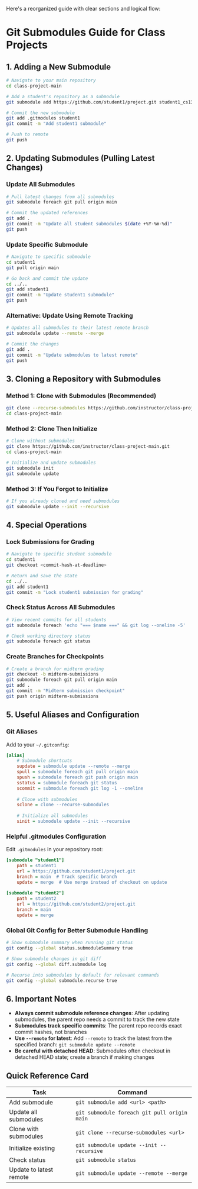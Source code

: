 Here's a reorganized guide with clear sections and logical flow:

# Git Submodules Guide for Class Projects

## 1. Adding a New Submodule

```bash
# Navigate to your main repository
cd class-project-main

# Add a student's repository as a submodule
git submodule add https://github.com/student1/project.git student1_cs131

# Commit the new submodule
git add .gitmodules student1
git commit -m "Add student1 submodule"

# Push to remote
git push
```

## 2. Updating Submodules (Pulling Latest Changes)

### Update All Submodules
```bash
# Pull latest changes from all submodules
git submodule foreach git pull origin main

# Commit the updated references
git add .
git commit -m "Update all student submodules $(date +%Y-%m-%d)"
git push
```

### Update Specific Submodule
```bash
# Navigate to specific submodule
cd student1
git pull origin main

# Go back and commit the update
cd ../..
git add student1
git commit -m "Update student1 submodule"
git push
```

### Alternative: Update Using Remote Tracking
```bash
# Updates all submodules to their latest remote branch
git submodule update --remote --merge

# Commit the changes
git add .
git commit -m "Update submodules to latest remote"
git push
```

## 3. Cloning a Repository with Submodules

### Method 1: Clone with Submodules (Recommended)
```bash
git clone --recurse-submodules https://github.com/instructor/class-project-main.git
cd class-project-main
```

### Method 2: Clone Then Initialize
```bash
# Clone without submodules
git clone https://github.com/instructor/class-project-main.git
cd class-project-main

# Initialize and update submodules
git submodule init
git submodule update
```

### Method 3: If You Forgot to Initialize
```bash
# If you already cloned and need submodules
git submodule update --init --recursive
```

## 4. Special Operations

### Lock Submissions for Grading
```bash
# Navigate to specific student submodule
cd student1
git checkout <commit-hash-at-deadline>

# Return and save the state
cd ../..
git add student1
git commit -m "Lock student1 submission for grading"
```

### Check Status Across All Submodules
```bash
# View recent commits for all students
git submodule foreach 'echo "=== $name ===" && git log --oneline -5'

# Check working directory status
git submodule foreach git status
```

### Create Branches for Checkpoints
```bash
# Create a branch for midterm grading
git checkout -b midterm-submissions
git submodule foreach git pull origin main
git add .
git commit -m "Midterm submission checkpoint"
git push origin midterm-submissions
```

## 5. Useful Aliases and Configuration

### Git Aliases
Add to your `~/.gitconfig`:
```ini
[alias]
    # Submodule shortcuts
    supdate = submodule update --remote --merge
    spull = submodule foreach git pull origin main
    spush = submodule foreach git push origin main
    sstatus = submodule foreach git status
    scommit = submodule foreach git log -1 --oneline
    
    # Clone with submodules
    sclone = clone --recurse-submodules
    
    # Initialize all submodules
    sinit = submodule update --init --recursive
```

### Helpful .gitmodules Configuration
Edit `.gitmodules` in your repository root:
```ini
[submodule "student1"]
    path = student1
    url = https://github.com/student1/project.git
    branch = main  # Track specific branch
    update = merge  # Use merge instead of checkout on update
    
[submodule "student2"]
    path = student2
    url = https://github.com/student2/project.git
    branch = main
    update = merge
```

### Global Git Config for Better Submodule Handling
```bash
# Show submodule summary when running git status
git config --global status.submoduleSummary true

# Show submodule changes in git diff
git config --global diff.submodule log

# Recurse into submodules by default for relevant commands
git config --global submodule.recurse true
```

## 6. Important Notes

- **Always commit submodule reference changes**: After updating submodules, the parent repo needs a commit to track the new state
- **Submodules track specific commits**: The parent repo records exact commit hashes, not branches
- **Use `--remote` for latest**: Add `--remote` to track the latest from the specified branch: `git submodule update --remote`
- **Be careful with detached HEAD**: Submodules often checkout in detached HEAD state; create a branch if making changes

## Quick Reference Card

| Task | Command |
|------|---------|
| Add submodule | `git submodule add <url> <path>` |
| Update all submodules | `git submodule foreach git pull origin main` |
| Clone with submodules | `git clone --recurse-submodules <url>` |
| Initialize existing | `git submodule update --init --recursive` |
| Check status | `git submodule status` |
| Update to latest remote | `git submodule update --remote --merge` |
